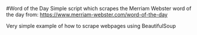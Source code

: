 #Word of the Day
Simple script which scrapes the Merriam Webster word of the day from: https://www.merriam-webster.com/word-of-the-day

Very simple example of how to scrape webpages using BeautifulSoup
